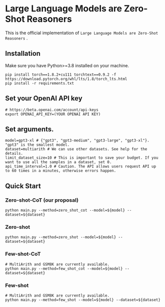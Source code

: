 # Large Language Models are Zero-Shot Reasoners

This is the official implementation of `Large Language Models are Zero-Shot Reasoners` .

## Installation
Make sure you have Python>=3.8 installed on your machine.
```
pip install torch==1.8.2+cu111 torchtext==0.9.2 -f https://download.pytorch.org/whl/lts/1.8/torch_lts.html
pip install -r requirements.txt
```

## Set your OpenAI API key
```
# https://beta.openai.com/account/api-keys
export OPENAI_API_KEY=(YOUR OPENAI API KEY)
```

## Set arguments.
```
model=gpt3-xl # {"gpt3", "gpt3-medium", "gpt3-large", "gpt3-xl"}. "gpt3" is the smallest model.
dataset=multiarith # We can use other datasets. See help for the details.
limit_dataset_size=10 # This is important to save your budget. If you want to use all the samples in a dataset, set 0.
api_time_interval=1.0 # Caution. The API allows users request API up to 60 times in a minutes, otherwise errors happen.
```

## Quick Start

### Zero-shot-CoT (our proposal)
```
python main.py --method=zero_shot_cot --model=${model} --dataset=${dataset}
```

### Zero-shot
```
python main.py --method=zero_shot --model=${model} --dataset=${dataset}
```

### Few-shot-CoT
```
# MultiArith and GSM8K are currently available.
python main.py --method=few_shot_cot --model=${model} --dataset=${dataset}
```

### Few-shot
```
# MultiArith and GSM8K are currently available.
python main.py --method=few_shot --model=${model} --dataset=${dataset}
```
